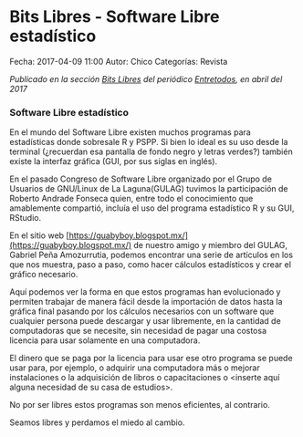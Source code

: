 Bits Libres - Software Libre estadístico
==================================

Fecha: 2017-04-09 11:00
Autor: Chico
Categorías: Revista

_Publicado en la sección [Bits Libres](http://www.gulag.org.mx/revista/2016-05-10-Bits-Libres.html) del periódico [Entretodos](http://periodicoentretodos.com/), en abril del 2017_

<!-- break -->

### Software Libre estadístico

En el mundo del Software Libre existen muchos programas para estadísticas donde sobresale R y PSPP. Si bien lo ideal es su uso desde la terminal (¿recuerdan esa pantalla de fondo negro y letras verdes?) también existe la interfaz gráfica (GUI, por sus siglas en inglés). 

En el pasado Congreso de Software Libre organizado por el Grupo de Usuarios de GNU/Linux de La Laguna(GULAG) tuvimos la participación de Roberto Andrade Fonseca quien, entre todo el conocimiento que amablemente compartió, incluía el uso del programa estadístico R y su GUI, RStudio.

En el sitio web [https://guabyboy.blogspot.mx/](https://guabyboy.blogspot.mx/) de nuestro amigo y miembro del GULAG, Gabriel Peña Amozurrutia, podemos encontrar una serie de artículos en los que nos muestra, paso a paso, como hacer cálculos estadísticos y crear el gráfico necesario.

Aquí podemos ver la forma en que estos programas han evolucionado y permiten trabajar de manera fácil desde la importación de datos hasta la gráfica final pasando por los cálculos necesarios con un software que cualquier persona puede descargar y usar libremente, en la cantidad de computadoras que se necesite, sin necesidad de pagar una costosa licencia para usar solamente en una computadora.

El dinero que se paga por la licencia para usar ese otro programa se puede usar para, por ejemplo, o adquirir una computadora más o mejorar instalaciones o la adquisición de libros o capacitaciones o <inserte aquí alguna necesidad de su casa de estudios>.

No por ser libres estos programas son menos eficientes, al contrario. 

Seamos libres y perdamos el miedo al cambio.
